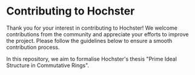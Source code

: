 # Contributing to Hochster

Thank you for your interest in contributing to Hochster! We welcome contributions from the
community and appreciate your efforts to improve the project. Please follow the guidelines below
to ensure a smooth contribution process.

In this repository, we aim to formalise Hochster's thesis "Prime Ideal Structure in Commutative Rings".
